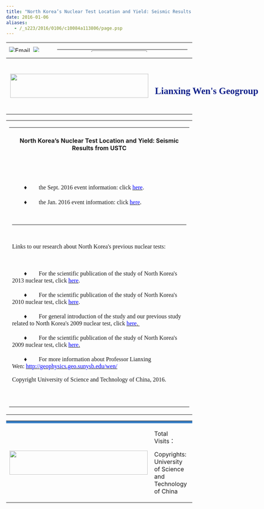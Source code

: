 ```yaml
---
title: "North Korea’s Nuclear Test Location and Yield: Seismic Results from USTC"
date: 2016-01-06
aliases:
   - /_s223/2016/0106/c10084a113806/page.psp
---
```

<!-- <!DOCTYPE html> -->
<html xmlns="http://www.w3.org/1999/xhtml">
<head>
<meta http-equiv="Content-Type" content="text/html; charset=utf-8" />
<title>North Korea’s Nuclear Test Location and Yield: Seismic Results from USTC</title>

<link type="text/css" href="/_css/_system/system.css" rel="stylesheet"/>
<link type="text/css" href="/_upload/site/1/style/1/1.css" rel="stylesheet"/>
<link type="text/css" href="/_upload/site/00/df/223/style/28/28.css" rel="stylesheet"/>

<script language="javascript" src="/_js/jquery.min.js" sudy-wp-context="" sudy-wp-siteId="223"></script>
<script language="javascript" src="/_js/jquery.sudy.wp.visitcount.js"></script>
<link href="/_upload/tpl/00/d3/211/template211/res/style.css" rel="stylesheet" type="text/css" OLDSRC="/_upload/tpl/00/d3/211/template211/res/style.css" OLDID="22414" RELATED="1">
<style type="text/css">
<!--
.STYLE1 {color: #638fd8}
-->
</style>
</head>

<body>
<table width="1000" height="26" border="0" align="center" cellpadding="0" cellspacing="0" background="/_upload/tpl/00/d3/211/template211/res/index_01.gif" OLDSRC="/_upload/tpl/00/d3/211/template211/res/index_01.gif" OLDID="22389" RELATED="1">
<tr>
<td width="276" align="left">
<div id="head"><img src="/_upload/tpl/00/d3/211/template211/res/index_09.gif" class="img" OLDSRC="/_upload/tpl/00/d3/211/template211/res/index_09.gif" OLDID="22401" RELATED="1"><a href="http://email.ustc.edu.cn">Email</a>&nbsp;&nbsp;<img src="/_upload/tpl/00/d3/211/template211/res/index_09.gif" class="img" OLDSRC="/_upload/tpl/00/d3/211/template211/res/index_09.gif" OLDID="22401" RELATED="1"><a href="http://seis.ustc.edu.cn">Chinese Version </a></div>
</td>
<td width="724" align="right">
<table width="40%" border="0" cellspacing="0" cellpadding="0" align="right">
<tr>
<td width="24%" align="right" valign="middle"><img src="/_upload/tpl/00/d3/211/template211/res/index_02.gif" width="32" height="21" OLDSRC="/_upload/tpl/00/d3/211/template211/res/index_02.gif" OLDID="22402" RELATED="1"></td>
<td width="47%">
<form id="form1" name="form1" method="POST" action="/_web/search/doSearch.do?locale=zh_CN&amp;request_locale=zh_CN&amp;_p=YXM9MjIzJnQ9NTY0JmQ9NjMzOCZwPTEmbT1OJg__" target="_blank" onsubmit="if ($('#keyword').val() === '请输入关键字') { $('#keyword').val(''); }">
<label>
<input id="keyword" name="keyword" style="width: 150px" class="keyword" type="text" value="请输入关键字" onfocus="if (this.value === '请输入关键字') { this.value = ''; }" onblur="if (this.value === '') { this.value = '请输入关键字'; }">
</label>
<td>
                    <input name="btnsearch" class="search" type="submit" value="">
                </td>
</form>
</td>
</tr>
</table>
</td>
</tr>
</table>
<table width="1000" border="0" align="center" cellpadding="0" cellspacing="0">
<tr>
<td width="415" height="152" align="center" valign="middle" background="/_upload/tpl/00/d3/211/template211/res/index_02.jpg" OLDSRC="/_upload/tpl/00/d3/211/template211/res/index_02.jpg" OLDID="22390" RELATED="1"><img src="/_upload/tpl/00/d3/211/template211/res/index_01.png" width="374" height="65" OLDSRC="/_upload/tpl/00/d3/211/template211/res/index_01.png" OLDID="22404" RELATED="1"></td>
<td width="178" align="left" valign="middle" background="/_upload/tpl/00/d3/211/template211/res/index_10.gif" OLDSRC="/_upload/tpl/00/d3/211/template211/res/index_10.gif" OLDID="22391" RELATED="1">
<div style="position:absolute;width:552px;height:46px;z-index:1;font-family:'Times New Roman', Times, serif;font-size:25px;font-weight:800; color:#0e208a;">Lianxing Wen's Geogroup </div>
</td>
<td width="407" background="/_upload/tpl/00/d3/211/template211/res/index_01.jpg" OLDSRC="/_upload/tpl/00/d3/211/template211/res/index_01.jpg" OLDID="22392" RELATED="1">&nbsp;</td>
</tr>
</table>

<table width="1000" border="0" align="center" cellpadding="0" cellspacing="0" class="middlebg" style="word-wrap: break-word;">
<tr style="word-wrap: break-word;">
<td width="1000" align="left" valign="top" style="word-wrap: break-word;">
<div class="ejcontent" style="word-wrap: break-word;">
<table width="95%" border="0" align="center" cellpadding="0" cellspacing="0" style="word-wrap: break-word;">
<tr>
<td height="40" align="center"><h4><span frag="窗口1" portletmode="simpleArticleAttri">North Korea’s Nuclear Test Location and Yield: Seismic Results from USTC</span></h4></td>
</tr>
<tr style="word-wrap: break-word;">
<td align="left" class="cc" style="word-wrap: break-word;">
<span frag="窗口2" portletmode="simpleArticleAttri"><div class='wp_articlecontent'><DIV class=Custom_UnionStyle _fckxhtmljob="1">
<DIV class=Custom_UnionStyle _fckxhtmljob="1">
<P class=Custom_UnionStyle align=left _fckxhtmljob="1"><FONT face=Verdana _fckxhtmljob="1">　　&nbsp;</FONT></P>
<P class=Custom_UnionStyle align=justify _fckxhtmljob="1"><FONT face=Verdana _fckxhtmljob="1">　　♦　　the Sept. 2016 event information:&nbsp;click </FONT><A href="/_s223/2016/0909/c10084a113807/page.psp" _fckxhtmljob="1" _fcksavedurl="http://seis.ustc.edu.cn/en/201609/t20160909_253323.html"><FONT color=#0000ff face=Verdana>here</FONT></A><FONT face=Verdana _fckxhtmljob="1">.&nbsp; </FONT></P>
<P class=Custom_UnionStyle align=justify _fckxhtmljob="1"><FONT face=Verdana _fckxhtmljob="1">　　♦　　the Jan. 2016 event information: click&nbsp;<FONT color=#0000ff _fckxhtmljob="1"><A href="/_s223/2016/0909/c10084a113822/page.psp" _fckxhtmljob="1" _fcksavedurl="http://seis.ustc.edu.cn/en/201609/t20160909_253324.html"><FONT color=#0000ff _fckxhtmljob="1">here</FONT></A><FONT color=#000000 _fckxhtmljob="1">.</FONT></FONT></FONT></P>
<P class=Custom_UnionStyle align=justify _fckxhtmljob="1"><FONT color=#0000ff _fckxhtmljob="1"></FONT><FONT face=Verdana _fckxhtmljob="1">&nbsp;</FONT></P>
<P class=Custom_UnionStyle align=justify _fckxhtmljob="1"><FONT face=Verdana>
<HR>
</FONT>
<P><FONT face=Verdana></FONT></P>
<P class=Custom_UnionStyle><FONT face=Verdana>&nbsp;</FONT></P>
<P class=Custom_UnionStyle><FONT face=Verdana>Links to our research about North Korea's previous nuclear tests:</FONT></P>
<P class=Custom_UnionStyle><FONT face=Verdana>&nbsp;</FONT></P>
<P class=Custom_UnionStyle><FONT face=Verdana>　　♦　　For the scientific publication of the study of North Korea's 2013 nuclear test, click </FONT><A href="http://222.195.83.195/wen/Reprints/ZhangWen13GRL.pdf" _fcksavedurl="http://222.195.83.195/wen/Reprints/ZhangWen13GRL.pdf"><FONT color=#0000ff face=Verdana>here</FONT></A><FONT face=Verdana>.</FONT></P>
<P class=Custom_UnionStyle><FONT face=Verdana>　　♦　　For the scientific publication of the study of North Korea's 2010 nuclear test, click </FONT><A href="http://srl.geoscienceworld.org/content/early/2014/11/13/02201401170.full" _fcksavedurl="http://srl.geoscienceworld.org/content/early/2014/11/13/02201401170.full"><FONT color=#0000ff face=Verdana>here</FONT></A><FONT face=Verdana>.</FONT></P>
<P class=Custom_UnionStyle><FONT face=Verdana>　　♦　　For general introduction of the study and our previous study related to North Korea's 2009 nuclear test, click&nbsp;</FONT><A href="http://geophysics.geo.sunysb.edu/wen/NK/index_2009.html" _fcksavedurl="http://geophysics.geo.sunysb.edu/wen/NK/index_2009.html"><FONT face=Verdana><FONT color=#0000ff>here</FONT>.&nbsp;</FONT></A><FONT face=Verdana> </FONT></P>
<P class=Custom_UnionStyle><FONT face=Verdana>　　♦　　For the scientific publication of the study of North Korea's 2009 nuclear test, click&nbsp;</FONT><A href="http://srl.geoscienceworld.org/cgi/content/extract/81/1/26" _fcksavedurl="http://srl.geoscienceworld.org/cgi/content/extract/81/1/26"><FONT face=Verdana><FONT color=#0000ff>here</FONT>.</FONT></A><FONT face=Verdana> </FONT></P>
<P class=Custom_UnionStyle><FONT face=Verdana>　　♦　　For more information about Professor Lianxing Wen:&nbsp;</FONT><A href="http://geophysics.geo.sunysb.edu/wen/" _fcksavedurl="http://geophysics.geo.sunysb.edu/wen/"><FONT color=#0000ff face=Verdana>http://geophysics.geo.sunysb.edu/wen/</FONT></A><FONT face=Verdana>&nbsp;<BR><BR>Copyright&nbsp;University of Science and Technology of China, 2016.</FONT></P></DIV></DIV></div></span>
<div >


<br/>
</div></td>
</tr>
<tr>
<td height="25" align="center" valign="middle" class="up"></td>
</tr>
</table>
</div></td>
</tr>
</table>

<table width="1000" border="0" align="center" cellpadding="0" cellspacing="0" class="subright">
<tr>
<td height="3" colspan="2" bgcolor="#387FC6"></td>
</tr>
<tr>
<td width="451" height="100" align="center" valign="middle"><img src="/_upload/tpl/00/d3/211/template211/res/index_01.png" width="374" height="65" OLDSRC="/_upload/tpl/00/d3/211/template211/res/index_01.png" OLDID="22404" RELATED="1"></td>
<td width="539" align="left" valign="middle" style="padding-left:10px; line-height:20px;"><p>Total Visits：
        <script src="http://infoapache.ustc.edu.cn/wcm_count/wcm_count_server.php?siteID=269" ignoreapd="1"></script>
        &nbsp; </p>
  <p>Copyrights: University of Science and Technology of China</p></td>
</tr>
</table>

</body>
</html>
 <img src="/_visitcount?siteId=223&type=3&articleId=113806" style="display:none" width="0" height="0"></img>
